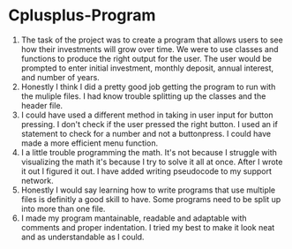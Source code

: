 # Cplusplus-Program

1. The task of the project was to create a program that allows users to see how their investments will grow over time. We were to use classes and functions to produce the right output for the user. The user would be prompted to enter initial investment, monthly deposit, annual interest, and number of years. 
2. Honestly I think I did a pretty good job getting the program to run with the muliple files. I had know trouble splitting up the classes and the header file.
3. I could have used a different method in taking in user input for button pressing. I don't check if the user pressed the right button. I used an if statement to check for a number and not a buttonpress. I could have made a more efficient menu function.
4. I a little trouble programming the math. It's not because I struggle with visualizing the math it's because I try to solve it all at once. After I wrote it out I figured it out. I have added writing pseudocode to my support network.
5. Honestly I would say learning how to write programs that use multiple files is definitly a good skill to have. Some programs need to be split up into more than one file. 
6. I made my program mantainable, readable and adaptable with comments and proper indentation. I tried my best to make it look neat and as understandable as I could. 
